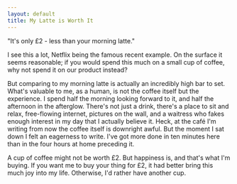 ```yaml
---
layout: default
title: My Latte is Worth It
---
```


"It's only &pound;2 - less than your morning latte."

I see this a lot, Netflix being the famous recent example. On the surface it seems reasonable; if you would spend this much on a small cup of coffee, why not spend it on our product instead?

But comparing to my morning latte is actually an incredibly high bar to set. What's valuable to me, as a human, is not the coffee itself but the experience. I spend half the morning looking forward to it, and half the afternoon in the afterglow. There's not just a drink, there's a place to sit and relax, free-flowing internet, pictures on the wall, and a waitress who fakes enough interest in my day that I actually believe it. Heck, at the caf&eacute; I'm writing from now the coffee itself is downright awful. But the moment I sat down I felt an eagerness to write. I've got more done in ten minutes here than in the four hours at home preceding it.

A cup of coffee might not be worth &pound;2. But happiness is, and that's what I'm buying. If you want me to buy your thing for &pound;2, it had better bring this much joy into my life. Otherwise, I'd rather have another cup.
